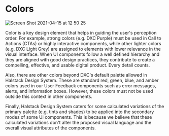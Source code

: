# Colors

![Screen Shot 2021-04-15 at 12 50 25](https://user-images.githubusercontent.com/44420072/114857941-27774200-9de9-11eb-9884-5a006e1378e6.png)



Color is a key design element that helps in guiding the user's perception order. For example, strong colors (e.g. DXC Purple) must be used in Call to Actions (CTAs) or highly interactive components, while other lighter colors (e.g. DXC Light Grey) are assigned to elements with lower relevance in the visual interface. When UI components follow a well defined hierarchy and they are aligned with good design practices, they contribute to create a compelling, effective, and usable digital product. Every detail counts.

Also, there are other colors beyond DXC's default palette allowed in Halstack Design System. These are standard red, green, blue, and amber colors used in our User Feedback components such as error messages, alerts, and information boxes. However, these colors must not be used outside this context in other components.

Finally, Halstack Design System caters for some calculated variations of the primary palette (e.g. tints and shades) to be applied into the secondary modes of some UI components. This is because we believe that these calculated variations don't alter the proposed visual language and the overall visual attributes of the components.

